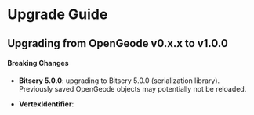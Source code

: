 # Upgrade Guide

## Upgrading from OpenGeode v0.x.x to v1.0.0

#### Breaking Changes

- **Bitsery 5.0.0**: upgrading to Bitsery 5.0.0 (serialization library). Previously saved OpenGeode objects may potentially not be reloaded. 

- **VertexIdentifier**:
